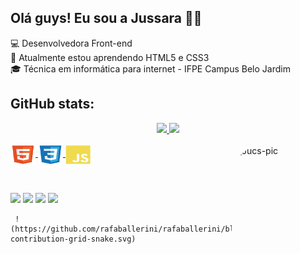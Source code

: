## Olá guys! Eu sou a Jussara 👩‍💻
 💻 Desenvolvedora Front-end<br/>
 🌱 Atualmente estou aprendendo HTML5 e CSS3<br/> 
 🎓 Técnica em informática para internet - IFPE Campus Belo Jardim

## GitHub stats:

<div align="center">
  <a href="https://github.com/jussaraalves">
  <img height="160em" src="https://github-readme-stats.vercel.app/api?username=jussaraalves&show_icons=true&theme=dracula&include_all_commits=true&count_private=true"/>
  <img height="160em" src="https://github-readme-stats.vercel.app/api/top-langs/?username=jussaraalves&layout=compact&langs_count=7&theme=dracula"/>
</div> 
  
<div style="display: inline_block"><br/>
  <img align="center" alt="Jucs-HTML" height="30" width="40" src="https://raw.githubusercontent.com/devicons/devicon/master/icons/html5/html5-original.svg">
  <img align="center" alt="Jucs-CSS" height="30" width="40" src="https://raw.githubusercontent.com/devicons/devicon/master/icons/css3/css3-original.svg">
  <img align="center" alt="Jucs-Js" height="30" width="40" src="https://raw.githubusercontent.com/devicons/devicon/master/icons/javascript/javascript-plain.svg">
  <img align="right" alt="Jucs-pic" height="150" style="border-radius:50px;" src="https://media1.giphy.com/media/YwSzOxa1m6vtj3QRW8/giphy.gif?cid=790b761103d6d35a640050d80fb6a6d3364719cb064eaa6f&rid=giphy.gif&ct=g" width="150" height="150">
</div>
 
 ##
 
<br/>
 
<div>
  <a href="https://www.linkedin.com/in/jussara-alves-201aa0215/" target="_blank"><img src="https://img.shields.io/badge/-LinkedIn-%230077B5?style=for-the-badge&logo=linkedin&logoColor=white" target="_blank"></a>
  <a href="https://www.instagram.com/jucsalves_/" target="_blank"><img src="https://img.shields.io/badge/-Instagram-%23E4405F?style=for-the-badge&logo=instagram&logoColor=white" target="_blank"></a>
  <a href="https://www.twitch.tv/jucsalves_/" target="_blank"><img src="https://img.shields.io/badge/Twitch-9146FF?style=for-the-badge&logo=twitch&logoColor=white" target="_blank"></a>
  <a href = "mailto: jussaraalves852@gmail.com"><img src="https://img.shields.io/badge/Gmail-D14836?style=for-the-badge&logo=gmail&logoColor=white" ></a>
 
     !(https://github.com/rafaballerini/rafaballerini/blob/output/github-contribution-grid-snake.svg)
 
</div>
